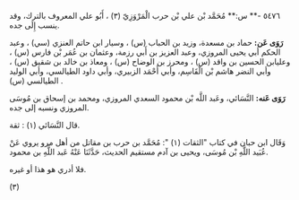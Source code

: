 ٥٤٧٦ -** س:** مُحَمَّد بْن علي بْن حرب الْمَرْوَزِيّ (٣) ، أَبُو علي المعروف بالترك، وقد ينسب إِلَى جده.

**رَوَى عَن:** حماد بن مسعدة، وزيد بن الحباب (س) ، وسيار ابن حاتم العنزي (سي) ، وعبد الحكم أبي يحيى المروزي، وعبد العزيز بن أَبي رزمة، وعثمان بن عُمَر بْن فارس (س) ، وعليابن الحسين بن واقد (س) ، ومحرز بن الوضاح (س) ، ومعاذ بن خالد بن شقيق (س) ، وأبي النضر هاشم بْن الْقَاسِم، وأبي أَحْمَد الزبيري، وأبي داود الطيالسي، وأبي الوليد الطيالسي (س) .

**رَوَى عَنه:** النَّسَائي، وعَبد اللَّه بْن محمود السعدي المروزي، ومحمد بن إسحاق بن مُوسَى المروزي ونسبه إلى جده.

قال النَّسَائي (١) : ثقة.

وَقَال ابن حبان في كتاب "الثقات (١) ": مُحَمَّد بن حرب بن مقاتل من أهل مرو يروي عَنْ عُبَيد اللَّهِ بْن مُوسَى، ويحيى بن آدم مستقيم الحديث، حَدَّثَنَا عَنْهُ عَبد اللَّهِ بن محمود.

فلا أدري هو هذا أو غيره.

(٣)